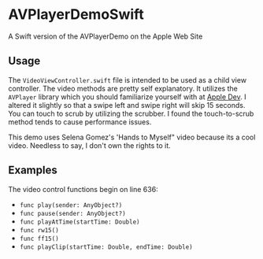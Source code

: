 # AVPlayerDemoSwift

A Swift version of the AVPlayerDemo on the Apple Web Site

## Usage

The `VideoViewController.swift` file is intended to be used as a child view controller.  The video methods are pretty self explanatory.  It utilizes the `AVPlayer` library which you should familiarize yourself with at [Apple Dev](https://developer.apple.com/library/ios/samplecode/AVPlayerDemo/Introduction/Intro.html).
I altered it slightly so that a swipe left and swipe right will skip 15 seconds.  You can touch to scrub by utilizing the scrubber.  I found the touch-to-scrub method tends to cause performance issues.

This demo uses Selena Gomez's 'Hands to Myself" video because its a cool video.  Needless to say, I don't own the rights to it.

## Examples

The video control functions begin on line 636:
* `func play(sender: AnyObject?)`
* `func pause(sender: AnyObject?)`
* `func playAtTime(startTime: Double)`
* `func rw15()`
* `func ff15()`
* `func playClip(startTime: Double, endTime: Double)`
